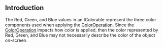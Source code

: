 ## Introduction

The Red, Green, and Blue values in an IColorable represent the three color components used when applying the [ColorOperation](/frb/docs/index.php?title=FlatRedBall.Graphics.IColorable.ColorOperation "FlatRedBall.Graphics.IColorable.ColorOperation"). Since the [ColorOperation](/frb/docs/index.php?title=FlatRedBall.Graphics.IColorable.ColorOperation "FlatRedBall.Graphics.IColorable.ColorOperation") impacts how color is applied, then the color represented by Red, Green, and Blue may not necessarily describe the color of the object on-screen.
